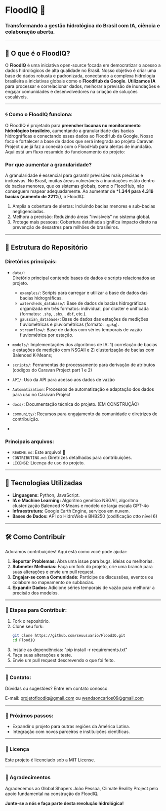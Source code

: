 # FloodIQ 🌊

### **Transformando a gestão hidrológica do Brasil com IA, ciência e colaboração aberta.**

---

## 📖 O que é o FloodIQ?

O **FloodIQ** é uma iniciativa open-source focada em democratizar o acesso a dados hidrológicos de alta qualidade no Brasil. Nosso objetivo é criar uma base de dados robusta e padronizada, conectando a complexa hidrologia brasileira a iniciativas globais como o **FloodHub da Google**. **Utilizamos IA** para processar e correlacionar dados, melhorar a previsão de inundações e engajar comunidades e desenvolvedores na criação de soluções escaláveis.

---

### 🌀 Como o FloodIQ funciona: 

O FloodIQ é projetado para **preencher lacunas no monitoramento hidrológico brasileiro**, aumentando a granularidade das bacias hidrográficas e conectando esses dados ao FloodHub da Google. Nosso foco é fortalecer a base de dados que será integrada ao projeto Caravan Project que já faz a conexão com o FloodHub para alertas de inundalão. Aqui está um fluxo resumido do funcionamento do projeto:

### Por que aumentar a granularidade?

A granularidade é essencial para garantir previsões mais precisas e inclusivas. No Brasil, muitas áreas vulneráveis a inundações estão dentro de bacias menores, que os sistemas globais, como o FloodHub, não conseguem mapear adequadamente. Ao aumentar de ***1.344 para 4.319 bacias (aumento de 221%)**, o FloodIQ:

1. Amplia a cobertura de alertas: Incluindo bacias menores e sub-bacias negligenciadas.
2. Melhora a precisão: Reduzindo áreas "invisíveis" no sistema global.
3. Protege mais pessoas: Cobertura detalhada significa impacto direto na prevenção de desastres para milhões de brasileiros.

---

## 📂 Estrutura do Repositório

### Diretórios principais:
- `data/`:  
  Diretório principal contendo bases de dados e scripts relacionados ao projeto.  

  - `examples/`: Scripts para carregar e utilizar a base de dados das bacias hidrográficas. 
  - `watersheds_database/`: Base de dados de bacias hidrográficas organizada em três formatos: individual, por cluster e unificada (formatos: `.shp`, `.shx`, `.dbf`, etc.).  
  - `gaussian_database/`: Base de dados das estações de medições fluviométricas e pluviométricas (formato: `.gpkg`).  
  - `streamflow/`: Base de dados com séries temporais de vazão fluviométrica por estação.  

- `models/`: Implementações dos algoritmos de IA: 1) correlação de bacias e estações de medição com NSGAII e 2) clusterização de bacias com Balenced K-Means;  
- `scripts/`: Ferramentas de processamento para derivação de atributos (códigos do Caravan Project part 1 e 2)
- `API/`: Uso da API para acesso aos dados de vazão
- `Automatization`: Processos de automatização e adaptação dos dados para uso no Caravan Project
- `docs/`: Documentação técnica do projeto. (EM CONSTRUÇÃO)  
- `community/`: Recursos para engajamento da comunidade e diretrizes de contribuição.
- 

### Principais arquivos:
- `README.md`: Este arquivo! 🎉  
- `CONTRIBUTING.md`: Diretrizes detalhadas para contribuições.  
- `LICENSE`: Licença de uso do projeto.  

---

## 🚀 Tecnologias Utilizadas

- **Linguagens:** Python, JavaScript.  
- **IA e Machine Learning:** Algoritmo genético NSGAII, algoritmo clusterização Balenced K-Means e modelo de larga escala GPT-4o  
- **Infraestrutura:** Google Earth Engine, serviços em nuvem.  
- **Bases de Dados:** API do HidroWeb e BHB250 (codificação otto nível 6)

---

## 🛠️ Como Contribuir

Adoramos contribuições! Aqui está como você pode ajudar:  

1. **Reportar Problemas:** Abra uma issue para bugs, ideias ou melhorias.  
2. **Submeter Melhorias:** Faça um fork do projeto, crie uma branch para suas alterações e envie um pull request.  
3. **Engajar-se com a Comunidade:** Participe de discussões, eventos ou colabore no mapeamento de subbacias.  
4. **Expandir Dados:** Adicione séries temporais de vazão para melhorar a precisão dos modelos.

---

### 🚩 Etapas para Contribuir:
1. Fork o repositório.  
2. Clone seu fork:
   ```bash
   git clone https://github.com/seuusuario/FloodIQ.git
   cd FloodIQ
3. Instale as dependências: "pip install -r requirements.txt"
4. Faça suas alterações e teste.
5. Envie um pull request descrevendo o que foi feito.

---

### 📧 Contato:

Dúvidas ou sugestões? Entre em contato conosco:

E-mail: projetofloodiq@gmail.com ou wendsoncarlos09@gmail.com

---

### 🧩 Próximos passos:

- Expandir o projeto para outras regiões da América Latina.
- Integração com novos parceiros e instituições científicas.

---

### 📝 Licença

Este projeto é licenciado sob a MIT License.

---

### 🙌 Agradecimentos

Agradecemos ao Global Shapers João Pessoa, Climate Reality Project pelo apoio fundamental na construção do FloodIQ.

**Junte-se a nós e faça parte desta revolução hidrológica!**

